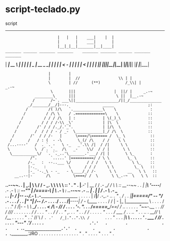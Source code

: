 # script-teclado.py
script
 _______ _______ _______
                           |   |   |    ___|    |  |
                           |       |    ___|       |
                           |__|_|__|_______|__|____|
    _______ ______ _______ _______    _______ _______ ______ _______ _______
   |    ___|   __ \       |   |   |  |    ___|   _   |   __ \_     _|   |   |
   |    ___|      <   -   |       |  |    ___|       |      < |   | |       |
   |___|   |___|__|_______|__|_|__|  |_______|___|___|___|__| |___| |___|___|


                       |        |
                       |        |  //                 \\ | |
                       \        | //      (**)           /_\\| |         _.-~
                        \       |||                 |  ||/ |     _.-~
                 ________\      |||                  \ ||  |__.-~
                /       /~`. ___\||___________________/||_/______________
              _/_______/__/]---.               _____               ;:
             /         /( )/\   `._____________\    \               :
            /         / /\ \    / .=============\    \             ::
           /         / / / /\   | :            | \(_)_\            ::
          /         / / / /-\\ _\'             | |\  \             ::
         /        /' / / /._/.'_".             | |/\  \            ::
        /        /  / / / - / _-  \____________|_/ /\  \           ::
       /       /'  / / /-   |      \====/\======= /  \_ \           ::
      /       /   / : (  - -\       \_(/ /\    / /    \ \           ::
     /...----'   /  . `. -   \ -_   _'.\\ /|  / /|     \ \          ::
     \           \  /`. `._  /\   _-    \\/  / / |      \ \         ::
      \___________\/  `. `._..'\_______.'___/ /| |       \ \_       :
               /".      `.....' |==========/ / \ \        \_ \      ::
              /-_   :  --..___ \/       / / /   \ \         \ \_    ::
              |-._   :          \      / / /     \ \         \_ \   ::
              |-_ '-._\ - -_   - \____/_/ /-      \ \     __   \ \   ::
        __..--|-      /\          \====/ /  \      \ \_.-~  \   \ \  ::
__..--~~.   . |     _.| \          \  / /  -     _. \ \      \   \ \ ::
'  .  "   .   |__.-'  |   \__       \/ /     _.-    \_/      /    \ \ ::
 __--~~  . .  |       |____\ '----___\/   _.-             _.-      \ \::
  __--""      |       /====-\        |    \            _.-          \ \:
 ..--~~ .- .. |  .    |     |        / _.- \        _.-              \_\
   .   .      |_-     /     |_--  --/.-     \    _.-________________________
 . . .   .  . |      /______|______/      _.-\_.-        ..    . "  .  /
    .   .     |______|=====/" -_- "/   _.-      .    .            .   /
 .       .    |"     "|   /--__   /_.-   .        .       .         ./
. .  .       /|___----|  /    -_ (____    .     .    .            . /
            / |   -   |_ |___________ \  .    .           .    .   /
 . .   ."  / /|_-  -  \ \ \___________/   .      .    .         . <
          /___\ ______- /__/ /           .     .             .   . '-._
 ". .  . /=====\_______/==/ / ..     .      .      .      .       .    "~~-.__
   .  . /_/ /          _//_/      .           .       .            .
 . .  .    /           /         .       .       .          " .      .
          /           /     .       .    "    ,.        .       .           "
 . .     /           /   .        .         .       .       .         "   .
  .   . / ___       / .         .        ..      "      .         . ..       .
     __/_/  \\     /___    .      . .         .     .       "             .
  .'  //     \\   /    `.
.'   /_|."..".\\ /       `.   .         .       "         .       .       .
      _|_______\\_         \       . .    .        .            .     '  .
     \___     ___/        // .          .     .        .               .
         "---"          .'/       .               .         .              .
`.                    .'.'   .        .               .            .    .
`.`.________________.'.'  .       .        .              .          .
  `.________________.'JRO
.     .          .          .         .        .          .      .
  .       .           .          .        .        .         .
       .      "      .      "                .         .
               .                .       "         .               . .    " .
